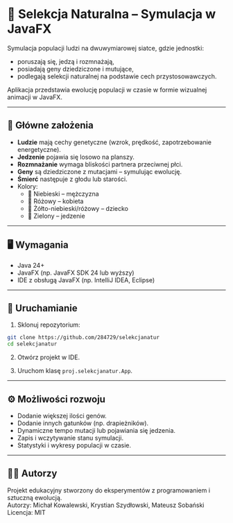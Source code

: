 # 🌱 Selekcja Naturalna – Symulacja w JavaFX

Symulacja populacji ludzi na dwuwymiarowej siatce, gdzie jednostki:
- poruszają się, jedzą i rozmnażają,
- posiadają geny dziedziczone i mutujące,
- podlegają selekcji naturalnej na podstawie cech przystosowawczych.

Aplikacja przedstawia ewolucję populacji w czasie w formie wizualnej animacji w JavaFX.

---

## 🧬 Główne założenia

- **Ludzie** mają cechy genetyczne (wzrok, prędkość, zapotrzebowanie energetyczne).
- **Jedzenie** pojawia się losowo na planszy.
- **Rozmnażanie** wymaga bliskości partnera przeciwnej płci.
- **Geny** są dziedziczone z mutacjami – symulując ewolucję.
- **Śmierć** następuje z głodu lub starości.
- Kolory:
  - 👨 Niebieski – mężczyzna
  - 👩 Różowy – kobieta
  - 👶 Żółto-niebieski/różowy – dziecko
  - 🌿 Zielony – jedzenie

---

## 🖥️ Wymagania

- Java 24+
- JavaFX (np. JavaFX SDK 24 lub wyższy)
- IDE z obsługą JavaFX (np. IntelliJ IDEA, Eclipse)

---

## 🚀 Uruchamianie

1. Sklonuj repozytorium:

```bash
git clone https://github.com/284729/selekcjanatur
cd selekcjanatur
```

2. Otwórz projekt w IDE.

3. Uruchom klasę `proj.selekcjanatur.App`.

---

## ⚙️ Możliwości rozwoju

- Dodanie większej ilości genów.
- Dodanie innych gatunków (np. drapieżników).
- Dynamiczne tempo mutacji lub pojawiania się jedzenia.
- Zapis i wczytywanie stanu symulacji.
- Statystyki i wykresy populacji w czasie.

---

## 👨‍💻 Autorzy

Projekt edukacyjny stworzony do eksperymentów z programowaniem i sztuczną ewolucją.  
Autorzy: Michał Kowalewski, Krystian Szydłowski, Mateusz Sobański  
Licencja: MIT  
